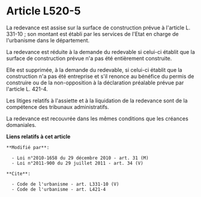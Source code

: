 # Article L520-5

La redevance est assise sur la surface de construction prévue à l'article L. 331-10 ; son montant est établi par les services
de l'Etat en charge de l'urbanisme dans le département. 

La redevance est réduite à la demande du redevable si celui-ci établit que la surface de construction prévue n'a pas été
entièrement construite. 

Elle est supprimée, à la demande du redevable, si celui-ci établit que la construction n'a pas été entreprise et s'il renonce
au bénéfice du permis de construire ou de la non-opposition à la déclaration préalable prévue par l'article L. 421-4. 

Les litiges relatifs à l'assiette et à la liquidation de la redevance sont de la compétence des tribunaux administratifs. 

La redevance est recouvrée dans les mêmes conditions que les créances domaniales.

**Liens relatifs à cet article**

	**Modifié par**:

	  - Loi n°2010-1658 du 29 décembre 2010 - art. 31 (M)
	  - Loi n°2011-900 du 29 juillet 2011 - art. 34 (V)

	**Cite**:

	  - Code de l'urbanisme - art. L331-10 (V)
	  - Code de l'urbanisme - art. L421-4
